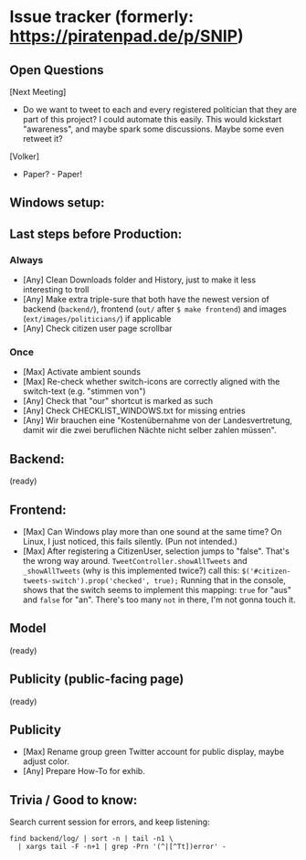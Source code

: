 # Issue tracker (formerly: https://piratenpad.de/p/SNIP)

## Open Questions

[Next Meeting]
- Do we want to tweet to each and every registered politician that they are part of this project?
  I could automate this easily.  This would kickstart "awareness", and maybe spark some discussions.
  Maybe some even retweet it?

[Volker]
- Paper? - Paper!

## Windows setup:

## Last steps before Production:

### Always

- [Any] Clean Downloads folder and History, just to make it less interesting to troll
- [Any] Make extra triple-sure that both have the newest version of backend (`backend/`),
        frontend (`out/` after `$ make frontend`) and images (`ext/images/politicians/`) if applicable
- [Any] Check citizen user page scrollbar

### Once

- [Max] Activate ambient sounds
- [Max] Re-check whether switch-icons are correctly aligned with the switch-text (e.g. "stimmen von")
- [Any] Check that "our" shortcut is marked as such
- [Any] Check CHECKLIST_WINDOWS.txt for missing entries
- [Any] Wir brauchen eine "Kostenübernahme von der Landesvertretung,
        damit wir die zwei beruflichen Nächte nicht selber zahlen müssen".

## Backend:

(ready)

## Frontend:

- [Max] Can Windows play more than one sound at the same time?
        On Linux, I just noticed, this fails silently. (Pun not intended.)
- [Max] After registering a CitizenUser, selection jumps to "false".
        That's the wrong way around.
        `TweetController.showAllTweets` and `_showAllTweets` (why is this implemented twice?) call this:
            `$('#citizen-tweets-switch').prop('checked', true);`
        Running that in the console, shows that the switch seems to
        implement this mapping: `true` for "aus" and `false` for "an".
        There's too many `not` in there, I'm not gonna touch it.

## Model

(ready)

## Publicity (public-facing page)

(ready)

## Publicity

- [Max] Rename group green Twitter account for public display, maybe adjust color.
- [Any] Prepare How-To for exhib.

## Trivia / Good to know:

Search current session for errors, and keep listening:

    find backend/log/ | sort -n | tail -n1 \
      | xargs tail -F -n+1 | grep -Prn '(^|[^Tt])error' -
